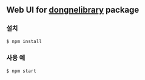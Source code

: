 ## Web UI for [dongnelibrary][dl-url] package

### 설치
```sh
$ npm install
```

### 사용 예
```sh
$ npm start
```

[dl-url]: https://github.com/afrontend/dongnelibrary
